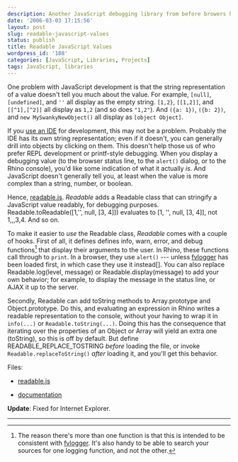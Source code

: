 ```yaml
---
description: Another JavaScript debugging library from before browers had web developer consoles
date: '2006-03-03 17:15:56'
layout: post
slug: readable-javascript-values
status: publish
title: Readable JavaScript Values
wordpress_id: '188'
categories: [JavaScript, Libraries, Projects]
tags: JavaScript, libraries
---
```


One problem with JavaScript development is that the string representation of a value doesn't tell you much about the value.  For example, `[null]`, `[undefined]`, and `''` all display as the empty string.  `[1,2}`, `[[1,2]]`, and `[[^1],[^2]]` all display as `1,2` (and so does `"1,2"`).  And `({a: 1})`, `({b: 2})`, and `new MySwankyNewObject()` all display as `[object Object]`.

<!-- more -->

If you [use an IDE](/archives/2004/11/ides) for development, this may not be a problem.  Probably the IDE has its own string representation; even if it doesn't, you can generally drill into objects by clicking on them.  This doesn't help those us of who prefer REPL development or printf-style debugging.  When you display a debugging value (to the browser status line, to the `alert()` dialog, or to the Rhino console), you'd like some indication of what it actually _is_.  And JavaScript doesn't generally tell you, at least when the value is more complex than a string, number, or boolean.

Hence, [readable.js](/sources/javascript/docs/readable).  _Readable_ adds a Readable class that can stringify a JavaScript value readably, for debugging purposes.  Readable.toReadable([1,'', null, [3, 4]]) evaluates to [1, '', null, [3, 4]], not 1,,,3,4.  And so on.

To make it easier to *use* the Readable class, *Readable* comes with a couple of hooks.  First of all, it defines defines info, warn, error, and debug functions[^1] that display their arguments to the user.  In Rhino, these functions call through to `print`.  In a browser, they use `alert()` --- unless [fvlogger](http://www.alistapart.com/articles/jslogging) has been loaded first, in which case they use it instead[].  You can also replace Readable.log(level, message) or
Readable.display(message) to add your own behavior; for example,
to display the message in the status line, or AJAX it up to the server.

Secondly, Readable can add toString methods to Array.prototype and Object.prototype.  Do this, and evaluating an expression in Rhino writes a readable representation to the console, without your having to wrap it in `info(...)` or `Readable.toString(...)`.  Doing this has the consequence that iterating over the properties of an Object or Array will yield an extra one (toString), so this is off by default.  But define READABLE_REPLACE_TOSTRING *before* loading the file, or invoke `Readable.replaceToString()` *after* loading it, and you'll get this behavior.

Files:

* [readable.js](/sources/javascript/readable.js)

* [documentation](/sources/javascript/docs/readable)

**Update**: Fixed for Internet Explorer.

---

[^1]: The reason there's more than one function is that this is intended to be consistent with [fvlogger](http://www.alistapart.com/articles/jslogging).  It's also handy to be able to search your sources for one logging function, and not the other.

[^2]:  One advantage of including *Readable* even if you're already using fvlogger is that now `info([1,2])` prints something different from `info([[^1],[^2]])`.  Another is that *Readable* extends the fvlogger functions with variadicity: `info(key, '->', value)` works now.  (Without *Readable*, it's equivalent to `info(key)`, except that `value` is also evaluated for effect.)  Finally, you can use *Readable* to extend Rhino with the same logging API.  I use this to write modules --- such as [paths and beziers](/archives/2005/02/javascript-beziers) --- that I test with Rhino and integrate into a UI in the browser.

